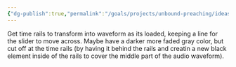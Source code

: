 ```yaml
---
{"dg-publish":true,"permalink":"/goals/projects/unbound-preaching/ideas/audio-waveform-behind-time-rails/","tags":["website"],"created":"Aug 09, 2018, 19:08 PM","updated":"Aug 10, 2018, 8:08 AM"}
---
```



Get time rails to transform into waveform as its loaded, keeping a line for the slider to move across. Maybe have a darker more faded gray color, but cut off at the time rails (by having it behind the rails and creatin a new black element inside of the rails to cover the middle part of the audio waveform).


